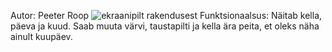 ﻿Autor: Peeter Roop
![ekraanipilt rakendusest](https://imgur.com/a/ku4Td)
Funktsionaalsus: Näitab kella, päeva ja kuud. Saab muuta värvi, taustapilti ja kella ära peita, et oleks näha ainult kuupäev.
